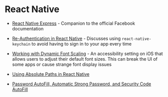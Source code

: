 # React Native

* [React Native Express](http://www.reactnativeexpress.com) - Companion to the official Facebook documentation

* [Re-Authentication in React Native](https://medium.com/better-programming/re-authentication-using-the-keychain-in-react-native-apps-dfdda9cf8b7) - Discusses using `react-native-keychain` to avoid having to sign in to your app every time

* [Working with Dynamic Font Scaling](https://joshbuchea.com/react-native-text-size-font-scaling/) - An accessibility setting on iOS that allows users to adjust their default font sizes. This can break the UI of some apps or cause strange font display issues

* [Using Absolute Paths in React Native](https://medium.com/better-programming/using-absolute-paths-in-react-native-3be369244fb1)

* [Password AutoFill, Automatic Strong Password, and Security Code AutoFill](https://developerinsider.co/ios12-password-autofill-automatic-strong-password-and-security-code-autofill/)
